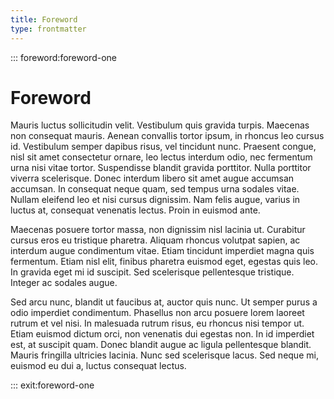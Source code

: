 ```yaml
---
title: Foreword
type: frontmatter
---
```


::: foreword:foreword-one

# Foreword

Mauris luctus sollicitudin velit. Vestibulum quis gravida turpis. Maecenas non consequat mauris. Aenean convallis tortor ipsum, in rhoncus leo cursus id. Vestibulum semper dapibus risus, vel tincidunt nunc. Praesent congue, nisl sit amet consectetur ornare, leo lectus interdum odio, nec fermentum urna nisi vitae tortor. Suspendisse blandit gravida porttitor. Nulla porttitor viverra scelerisque. Donec interdum libero sit amet augue accumsan accumsan. In consequat neque quam, sed tempus urna sodales vitae. Nullam eleifend leo et nisi cursus dignissim. Nam felis augue, varius in luctus at, consequat venenatis lectus. Proin in euismod ante.

Maecenas posuere tortor massa, non dignissim nisl lacinia ut. Curabitur cursus eros eu tristique pharetra. Aliquam rhoncus volutpat sapien, ac interdum augue condimentum vitae. Etiam tincidunt imperdiet magna quis fermentum. Etiam nisl elit, finibus pharetra euismod eget, egestas quis leo. In gravida eget mi id suscipit. Sed scelerisque pellentesque tristique. Integer ac sodales augue.

Sed arcu nunc, blandit ut faucibus at, auctor quis nunc. Ut semper purus a odio imperdiet condimentum. Phasellus non arcu posuere lorem laoreet rutrum et vel nisi. In malesuada rutrum risus, eu rhoncus nisi tempor ut. Etiam euismod dictum orci, non venenatis dui egestas non. In id imperdiet est, at suscipit quam. Donec blandit augue ac ligula pellentesque blandit. Mauris fringilla ultricies lacinia. Nunc sed scelerisque lacus. Sed neque mi, euismod eu dui a, luctus consequat lectus.

::: exit:foreword-one